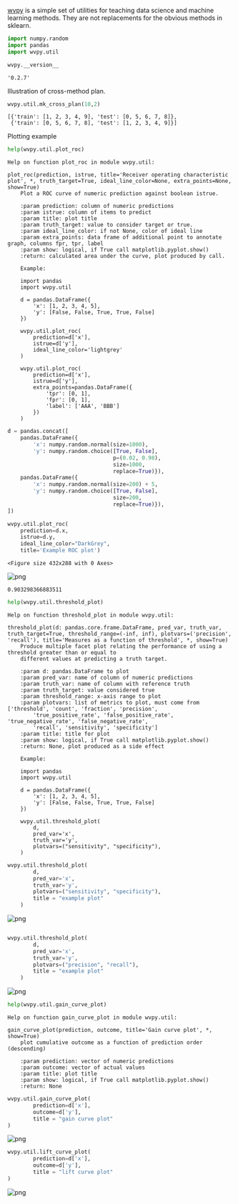 [wvpy](https://github.com/WinVector/wvpy) is a simple 
set of utilities for teaching data science and machine learning methods.
They are not replacements for the obvious methods in sklearn.




```python
import numpy.random
import pandas
import wvpy.util

wvpy.__version__
```




    '0.2.7'



Illustration of cross-method plan.


```python
wvpy.util.mk_cross_plan(10,2)
```




    [{'train': [1, 2, 3, 4, 9], 'test': [0, 5, 6, 7, 8]},
     {'train': [0, 5, 6, 7, 8], 'test': [1, 2, 3, 4, 9]}]



Plotting example


```python
help(wvpy.util.plot_roc)
```

    Help on function plot_roc in module wvpy.util:
    
    plot_roc(prediction, istrue, title='Receiver operating characteristic plot', *, truth_target=True, ideal_line_color=None, extra_points=None, show=True)
        Plot a ROC curve of numeric prediction against boolean istrue.
        
        :param prediction: column of numeric predictions
        :param istrue: column of items to predict
        :param title: plot title
        :param truth_target: value to consider target or true.
        :param ideal_line_color: if not None, color of ideal line
        :param extra_points: data frame of additional point to annotate graph, columns fpr, tpr, label
        :param show: logical, if True call matplotlib.pyplot.show()
        :return: calculated area under the curve, plot produced by call.
        
        Example:
        
        import pandas
        import wvpy.util
        
        d = pandas.DataFrame({
            'x': [1, 2, 3, 4, 5],
            'y': [False, False, True, True, False]
        })
        
        wvpy.util.plot_roc(
            prediction=d['x'],
            istrue=d['y'],
            ideal_line_color='lightgrey'
        )
        
        wvpy.util.plot_roc(
            prediction=d['x'],
            istrue=d['y'],
            extra_points=pandas.DataFrame({
                'tpr': [0, 1],
                'fpr': [0, 1],
                'label': ['AAA', 'BBB']
            })
        )
    



```python
d = pandas.concat([
    pandas.DataFrame({
        'x': numpy.random.normal(size=1000),
        'y': numpy.random.choice([True, False], 
                                 p=(0.02, 0.98), 
                                 size=1000, 
                                 replace=True)}),
    pandas.DataFrame({
        'x': numpy.random.normal(size=200) + 5,
        'y': numpy.random.choice([True, False], 
                                 size=200, 
                                 replace=True)}),
])
```


```python
wvpy.util.plot_roc(
    prediction=d.x,
    istrue=d.y,
    ideal_line_color="DarkGrey",
    title='Example ROC plot')
```


    <Figure size 432x288 with 0 Axes>



    
![png](output_7_1.png)
    





    0.903298366883511




```python
help(wvpy.util.threshold_plot)
```

    Help on function threshold_plot in module wvpy.util:
    
    threshold_plot(d: pandas.core.frame.DataFrame, pred_var, truth_var, truth_target=True, threshold_range=(-inf, inf), plotvars=('precision', 'recall'), title='Measures as a function of threshold', *, show=True)
        Produce multiple facet plot relating the performance of using a threshold greater than or equal to
        different values at predicting a truth target.
        
        :param d: pandas.DataFrame to plot
        :param pred_var: name of column of numeric predictions
        :param truth_var: name of column with reference truth
        :param truth_target: value considered true
        :param threshold_range: x-axis range to plot
        :param plotvars: list of metrics to plot, must come from ['threshold', 'count', 'fraction', 'precision',
            'true_positive_rate', 'false_positive_rate', 'true_negative_rate', 'false_negative_rate',
            'recall', 'sensitivity', 'specificity']
        :param title: title for plot
        :param show: logical, if True call matplotlib.pyplot.show()
        :return: None, plot produced as a side effect
        
        Example:
        
        import pandas
        import wvpy.util
        
        d = pandas.DataFrame({
            'x': [1, 2, 3, 4, 5],
            'y': [False, False, True, True, False]
        })
        
        wvpy.util.threshold_plot(
            d,
            pred_var='x',
            truth_var='y',
            plotvars=("sensitivity", "specificity"),
        )
    



```python
wvpy.util.threshold_plot(
        d,
        pred_var='x',
        truth_var='y',
        plotvars=("sensitivity", "specificity"),
        title = "example plot"
    )
```


    
![png](output_9_0.png)
    



```python

wvpy.util.threshold_plot(
        d,
        pred_var='x',
        truth_var='y',
        plotvars=("precision", "recall"),
        title = "example plot"
    )
```


    
![png](output_10_0.png)
    



```python
help(wvpy.util.gain_curve_plot)
```

    Help on function gain_curve_plot in module wvpy.util:
    
    gain_curve_plot(prediction, outcome, title='Gain curve plot', *, show=True)
        plot cumulative outcome as a function of prediction order (descending)
        
        :param prediction: vector of numeric predictions
        :param outcome: vector of actual values
        :param title: plot title
        :param show: logical, if True call matplotlib.pyplot.show()
        :return: None
    



```python
wvpy.util.gain_curve_plot(
        prediction=d['x'],
        outcome=d['y'],
        title = "gain curve plot"
)
```


    
![png](output_12_0.png)
    



```python
wvpy.util.lift_curve_plot(
        prediction=d['x'],
        outcome=d['y'],
        title = "lift curve plot"
)
```


    
![png](output_13_0.png)
    



```python

```
